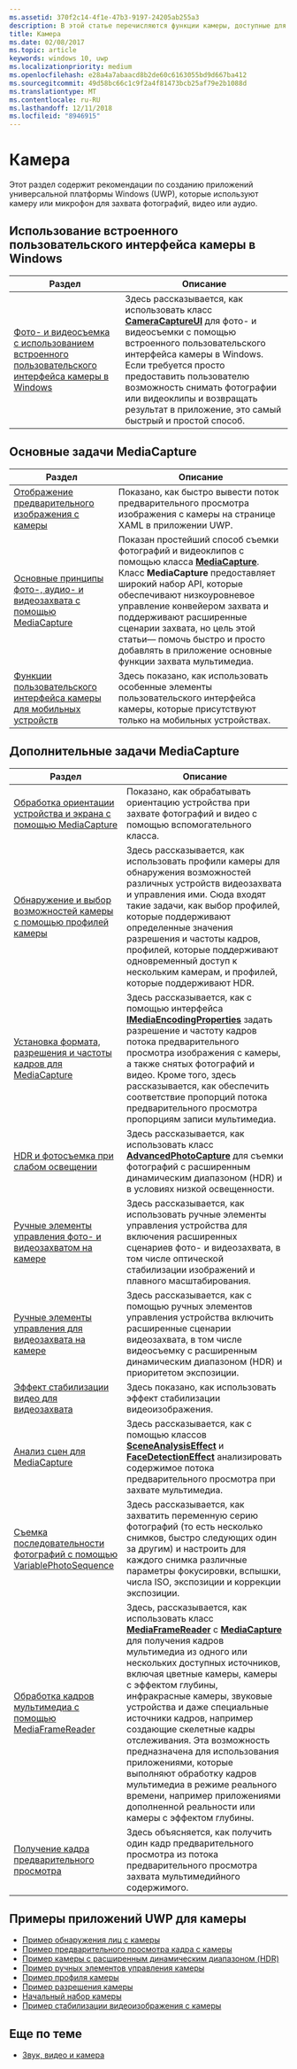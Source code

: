 ```yaml
---
ms.assetid: 370f2c14-4f1e-47b3-9197-24205ab255a3
description: В этой статье перечисляются функции камеры, доступные для приложений UWP, и приводятся ссылки на статьи с инструкциями по их использованию.
title: Камера
ms.date: 02/08/2017
ms.topic: article
keywords: windows 10, uwp
ms.localizationpriority: medium
ms.openlocfilehash: e28a4a7abaacd8b2de60c6163055bd9d667ba412
ms.sourcegitcommit: 49d58bc66c1c9f2a4f81473bcb25af79e2b1088d
ms.translationtype: MT
ms.contentlocale: ru-RU
ms.lasthandoff: 12/11/2018
ms.locfileid: "8946915"
---
```

# <a name="camera"></a>Камера

Этот раздел содержит рекомендации по созданию приложений универсальной платформы Windows (UWP), которые используют камеру или микрофон для захвата фотографий, видео или аудио.

## <a name="use-the-windows-built-in-camera-ui"></a>Использование встроенного пользовательского интерфейса камеры в Windows

| Раздел | Описание |
|---------------------------------------------------------------------------------------------------|------------------------------------------------------------------------------------------------------------------------------------------------------------------------------------------------------------------------------------------------------------------------------------------------|
| [Фото- и видеосъемка с использованием встроенного пользовательского интерфейса камеры в Windows](capture-photos-and-video-with-cameracaptureui.md) | Здесь рассказывается, как использовать класс [**CameraCaptureUI**](https://msdn.microsoft.com/library/windows/apps/Windows.Media.Capture.CameraCaptureUI) для фото- и видеосъемки с помощью встроенного пользовательского интерфейса камеры в Windows. Если требуется просто предоставить пользователю возможность снимать фотографии или видеоклипы и возвращать результат в приложение, это самый быстрый и простой способ.  |

## <a name="basic-mediacapture-tasks"></a>Основные задачи MediaCapture

| Раздел | Описание |
|---------------------------------------------------------------------------------------------------|------------------------------------------------------------------------------------------------------------------------------------------------------------------------------------------------------------------------------------------------------------------------------------------------|
| [Отображение предварительного изображения с камеры](simple-camera-preview-access.md) | Показано, как быстро вывести поток предварительного просмотра изображения с камеры на странице XAML в приложении UWP. |
| [Основные принципы фото-, аудио- и видеозахвата с помощью MediaCapture](basic-photo-video-and-audio-capture-with-MediaCapture.md) | Показан простейший способ съемки фотографий и видеоклипов с помощью класса [**MediaCapture**](https://msdn.microsoft.com/library/windows/apps/Windows.Media.Capture.MediaCapture). Класс **MediaCapture** предоставляет широкий набор API, которые обеспечивают низкоуровневое управление конвейером захвата и поддерживают расширенные сценарии захвата, но цель этой статьи— помочь быстро и просто добавлять в приложение основные функции захвата мультимедиа. |
| [Функции пользовательского интерфейса камеры для мобильных устройств](camera-ui-features-for-mobile-devices.md) | Здесь показано, как использовать особенные элементы пользовательского интерфейса камеры, которые присутствуют только на мобильных устройствах.  |
                                                                                                               
## <a name="advanced-mediacapture-tasks"></a>Дополнительные задачи MediaCapture   
                                                                                                               
| Раздел                                                                                             | Описание                                                                                                                                                                                                                                                                                    |
|---------------------------------------------------------------------------------------------------|------------------------------------------------------------------------------------------------------------------------------------------------------------------------------------------------------------------------------------------------------------------------------------------------|
| [Обработка ориентации устройства и экрана с помощью MediaCapture](handle-device-orientation-with-mediacapture.md) | Показано, как обрабатывать ориентацию устройства при захвате фотографий и видео с помощью вспомогательного класса. | 
| [Обнаружение и выбор возможностей камеры с помощью профилей камеры](camera-profiles.md) | Здесь рассказывается, как использовать профили камеры для обнаружения возможностей различных устройств видеозахвата и управления ими. Сюда входят такие задачи, как выбор профилей, которые поддерживают определенные значения разрешения и частоты кадров, профилей, которые поддерживают одновременный доступ к нескольким камерам, и профилей, которые поддерживают HDR. |
| [Установка формата, разрешения и частоты кадров для MediaCapture](set-media-encoding-properties.md) | Здесь рассказывается, как с помощью интерфейса [**IMediaEncodingProperties**](https://msdn.microsoft.com/library/windows/apps/hh701011) задать разрешение и частоту кадров потока предварительного просмотра изображения с камеры, а также снятых фотографий и видео. Кроме того, здесь рассказывается, как обеспечить соответствие пропорций потока предварительного просмотра пропорциям записи мультимедиа. |
| [HDR и фотосъемка при слабом освещении](high-dynamic-range-hdr-photo-capture.md) | Здесь рассказывается, как использовать класс [**AdvancedPhotoCapture**](https://msdn.microsoft.com/library/windows/apps/Windows.Media.Capture.AdvancedPhotoCapture) для съемки фотографий с расширенным динамическим диапазоном (HDR) и в условиях низкой освещенности. |
| [Ручные элементы управления фото- и видеозахватом на камере](capture-device-controls-for-photo-and-video-capture.md) | Здесь рассказывается, как использовать ручные элементы управления устройства для включения расширенных сценариев фото- и видеозахвата, в том числе оптической стабилизации изображений и плавного масштабирования. |
| [Ручные элементы управления для видеозахвата на камере](capture-device-controls-for-video-capture.md) | Здесь рассказывается, как с помощью ручных элементов управления устройства включить расширенные сценарии видеозахвата, в том числе видеосъемку с расширенным динамическим диапазоном (HDR) и приоритетом экспозиции.  |
| [Эффект стабилизации видео для видеозахвата](effects-for-video-capture.md) | Здесь показано, как использовать эффект стабилизации видеоизображения.  |
| [Анализ сцен для MediaCapture](scene-analysis-for-media-capture.md) | Здесь рассказывается, как с помощью классов [**SceneAnalysisEffect**](https://msdn.microsoft.com/library/windows/apps/Windows.Media.Core.SceneAnalysisEffect) и [**FaceDetectionEffect**](https://msdn.microsoft.com/library/windows/apps/Windows.Media.Core.FaceDetectionEffect) анализировать содержимое потока предварительного просмотра при захвате мультимедиа.  |
| [Съемка последовательности фотографий с помощью VariablePhotoSequence](variable-photo-sequence.md) | Здесь рассказывается, как захватить переменную серию фотографий (то есть несколько снимков, быстро следующих один за другим) и настроить для каждого снимка различные параметры фокусировки, вспышки, числа ISO, экспозиции и коррекции экспозиции.  |
| [Обработка кадров мультимедиа с помощью MediaFrameReader](process-media-frames-with-mediaframereader.md) | Здесь, рассказывается, как использовать класс [**MediaFrameReader**](https://msdn.microsoft.com/library/windows/apps/Windows.Media.Capture.Frames.MediaFrameReader) с [**MediaCapture**](https://msdn.microsoft.com/library/windows/apps/Windows.Media.Capture.MediaCapture) для получения кадров мультимедиа из одного или нескольких доступных источников, включая цветные камеры, камеры с эффектом глубины, инфракрасные камеры, звуковые устройства и даже специальные источники кадров, например создающие скелетные кадры отслеживания. Эта возможность предназначена для использования приложениями, которые выполняют обработку кадров мультимедиа в режиме реального времени, например приложениями дополненной реальности или камеры с эффектом глубины.  |
| [Получение кадра предварительного просмотра](get-a-preview-frame.md) | Здесь объясняется, как получить один кадр предварительного просмотра из потока предварительного просмотра захвата мультимедийного содержимого.  |                                                                                                   


## <a name="uwp-app-samples-for-camera"></a>Примеры приложений UWP для камеры

* [Пример обнаружения лиц с камеры](http://go.microsoft.com/fwlink/p/?LinkID=619486&clcid=0x409)
* [Пример предварительного просмотра кадра с камеры](http://go.microsoft.com/fwlink/p/?LinkID=620516&clcid=0x409)
* [Пример камеры с расширенным динамическим диапазоном (HDR)](http://go.microsoft.com/fwlink/p/?LinkID=620517&clcid=0x409)
* [Пример ручных элементов управления камеры](http://go.microsoft.com/fwlink/p/?LinkID=627611&clcid=0x409)
* [Пример профиля камеры](http://go.microsoft.com/fwlink/p/?LinkID=620518&clcid=0x409)
* [Пример разрешения камеры](http://go.microsoft.com/fwlink/p/?LinkID=624252&clcid=0x409)
* [Начальный набор камеры](http://go.microsoft.com/fwlink/p/?LinkID=619479&clcid=0x409)
* [Пример стабилизации видеоизображения с камеры](http://go.microsoft.com/fwlink/p/?LinkID=620519&clcid=0x409)

## <a name="related-topics"></a>Еще по теме

* [Звук, видео и камера](index.md)
 

 




